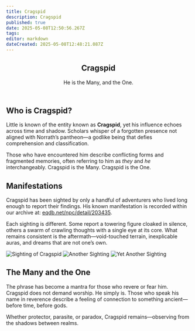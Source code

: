 ```yaml
---
title: Cragspid
description: Cragspid
published: true
date: 2025-05-08T12:50:56.267Z
tags: 
editor: markdown
dateCreated: 2025-05-08T12:48:21.087Z
---
```


<article class="wiki-article">
  <header class="entity-header">
    <h1>Cragspid</h1>
    <p class="subtitle">He is the Many, and the One.</p>
  </header>
  <section class="entity-body">
    <h2>Who is Cragspid?</h2>
    <p>
      Little is known of the entity known as <strong>Cragspid</strong>, yet his influence echoes across time and shadow. Scholars whisper of a forgotten presence not aligned with Norrath’s pantheon—a godlike being that defies comprehension and classification.
    </p>
    <p>
      Those who have encountered him describe conflicting forms and fragmented memories, often referring to him as <em>they</em> and <em>he</em> interchangeably. Cragspid is the Many. Cragspid is the One.
    </p>
    <h2>Manifestations</h2>
    <p>
      Cragspid has been sighted by only a handful of adventurers who lived long enough to report their findings. His known manifestation is recorded within our archive at: 
      <a href="https://eqdb.net/npc/detail/203435" target="_blank">eqdb.net/npc/detail/203435</a>.
    </p>
    <p>
      Each sighting is different. Some report a towering figure cloaked in silence, others a swarm of crawling thoughts with a single eye at its core. What remains consistent is the aftermath—void-touched terrain, inexplicable auras, and dreams that are not one’s own.
    </p>
    <div class="entity-gallery">
      <img src="/expansion-guide/who.webp" alt="Sighting of Cragspid" class="sighting-img">
      <img src="/expansion-guide/is.webp" alt="Another Sighting" class="sighting-img">
			<img src="/expansion-guide/cragspid.webp" alt="Yet Another Sighting" class="sighting-img">
    </div>
    <h2>The Many and the One</h2>
    <p>
      The phrase has become a mantra for those who revere or fear him. Cragspid does not demand worship. He simply is. Those who speak his name in reverence describe a feeling of connection to something ancient—before time, before gods.
    </p>
    <p>
      Whether protector, parasite, or paradox, Cragspid remains—observing from the shadows between realms.
    </p>
  </section>
</article>
